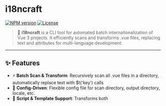 # i18ncraft

[![NPM version](https://img.shields.io/npm/v/i18ncraft?color=a1b858&label=)](https://www.npmjs.com/package/i18ncraft)
[![License](https://img.shields.io/npm/l/i18ncraft)](https://github.com/exwer/i18ncraft/blob/main/LICENSE)

> 🚀 **i18ncraft** is a CLI tool for automated batch internationalization of Vue 3 projects. It efficiently scans and transforms .vue files, replacing text and attributes for multi-language development.

---

## ✨ Features

- ⚡ **Batch Scan & Transform**: Recursively scan all .vue files in a directory, automatically replace text with $t('key') calls
- 🧩 **Config-Driven**: Flexible config file for scan directory, output directory, locale, etc.
- 📝 **Script & Template Support**: Transforms both <template> and <script setup> string literals
- 🛡️ **Robust Error Handling**: Detailed syntax/config error messages for easy debugging
- 🧪 **Comprehensive Testing**: Built-in Vitest tests ensure reliable transformation logic
- 🐾 **Preserve Directory Structure**: Output mirrors source structure for easy integration

---

## 📦 Installation

```bash
npm install -D i18ncraft
# or
pnpm add -D i18ncraft
```

---

## 🚀 Quick Start

### 1. Create Config File

Create `i18ncraft.config.js` in your project root:

```js
module.exports = {
  scanDir: 'src',           // Directory to scan (required)
  outDir: 'i18n_out',       // Output directory (required)
  exts: ['.vue'],           // Only .vue files supported
  locale: {
    en: {
      message: { hello: 'Hello World', hi: 'Hi', nested: { greet: 'Greetings' } },
      plain: 'plain',
    },
    zh: {
      message: { hello: '你好，世界', hi: '嗨', nested: { greet: '问候' } },
      plain: '纯文本',
    }
  }
}
```

### 2. Run Batch Transformation

```bash
npx i18ncraft
```

- The tool will read the config, recursively scan all .vue files in `scanDir`, transform them, and output to `outDir` with the same structure.

---

## ⚙️ Config Options

| Field    | Type     | Description                        | Required |
|----------|----------|------------------------------------|----------|
| scanDir  | string   | Directory to scan                  | Yes      |
| outDir   | string   | Output directory                   | Yes      |
| exts     | string[] | File extensions, only ['.vue']     | Yes      |
| locale   | object   | Locale message object              | Yes      |

---

## 📝 Example

### Source: src/Hello.vue
```vue
<script setup>
const arr = ['hello world', 'hi', 'notMatch']
const obj = { a: 'hello world', b: 'hi', c: 'notMatch' }
</script>
<template>
  <input placeholder="hello world" />
  <div>{{ 'hi' }}</div>
  <div>{{ obj.a }}</div>
</template>
```

### Output: i18n_out/Hello.vue
```vue
<script setup>
const arr = [$t('message.hello'), $t('message.hi'), 'notMatch']
const obj = {
  a: $t('message.hello'),
  b: $t('message.hi'),
  c: 'notMatch'
}
</script>
<template>
  <input :placeholder="$t('message.hello')" />
  <div>{{ $t('message.hi') }}</div>
  <div>{{ obj.a }}</div>
</template>
```

---

## 🛡️ Error Handling

- **Template Syntax Errors**: Detailed errors for missing tags, etc.
- **Script Syntax Errors**: Pinpoint unexpected tokens
- **Config Errors**: Missing scanDir, outDir, exts, or locale will throw

---

## 🧪 Testing

Vitest tests are included, covering all transformation logic and edge cases for stable releases.

```bash
pnpm exec vitest run
```

---

## 📄 License

[MIT](./LICENSE)

---

## 🙋 FAQ

- **Q: What file types are supported?**
  Only .vue files for now, more in the future.
- **Q: Will output overwrite my source files?**
  No, all results go to outDir, source files are untouched.
- **Q: Can I customize key generation or matching?**
  Yes, via locale config and future extensions.

---

For more questions or suggestions, please open an [issue on GitHub](https://github.com/exwer/i18ncraft/issues)! 

---

## ⚠️ Notes

- The CLI will automatically insert `import { computed } from 'vue'` if needed, so you don't have to import it manually.
- However, you must ensure that `useI18n` is imported and $t is available in your script.
- Array/object literal i18n strings are now automatically wrapped with computed for reactivity on locale change.

--- 

